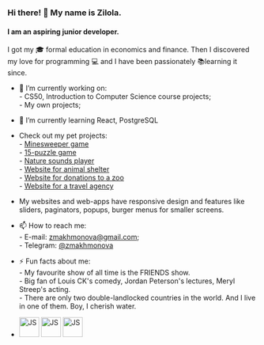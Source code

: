 ### Hi there! 👋 My name is Zilola.
#### I am an aspiring junior developer.
I got my :mortar_board: formal education in economics and finance. Then I discovered my love for programming :computer: and I have been passionately :books:learning it since.

- :blue_book: I’m currently working on: </br>
         - CS50, Introduction to Computer Science course projects;</br>
         - My own projects; </br>

- 🌱 I’m currently learning React, PostgreSQL

- Check out my pet projects:</br>
         - [Minesweeper game](https://zilola08.github.io/minesweeper/dist/main.html) </br>
         - [15-puzzle game](https://zilola08.github.io/fifteen-puzzle-game) </br>
         - [Nature sounds player](https://zilola08.github.io/nature-sounds/)</br>
         - [Website for animal shelter](https://zilola08.github.io/shelter/main.html)</br>
         - [Website for donations to a zoo](https://zilola08.github.io/online-zoo/pages/main/)</br>
         - [Website for a travel agency](https://zilola08.github.io/travel/)</br>
         
* My websites and web-apps have responsive design and features like sliders, paginators, popups, burger menus for smaller screens.</br>

- 📫 How to reach me: </br>
         - E-mail: zmakhmonova@gmail.com;</br>
         - Telegram: [@zmakhmonova](https://t.me/zmakhmonova) </br>

- ⚡ Fun facts about me: </br>
         - My favourite show of all time is the FRIENDS show.</br>
         - Big fan of Louis CK's comedy, Jordan Peterson's lectures, Meryl Streep's acting. </br>
         - There are only two double-landlocked countries in the world. And I live in one of them. Boy, I cherish water.</br>

         
- <img src='https://user-images.githubusercontent.com/44432264/223957461-e78203f8-0069-41c1-99ce-99abae8eecba.png' alt='JS' height='40px' width='40px'> <img src='https://user-images.githubusercontent.com/44432264/223958844-d269b792-1d6d-4fc6-9e59-94c1e0b06990.png' alt='JS' height='40px' width='40px'> <img src='https://user-images.githubusercontent.com/44432264/223959125-e32d9f83-518c-48bd-ad86-559f5851a2ae.png' alt='JS' height='40px' width='40px'> 


